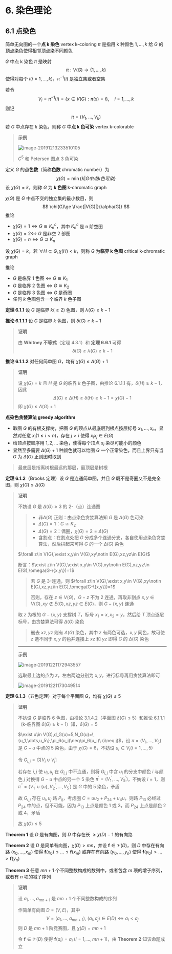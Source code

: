 # 6. 染色理论

## 6.1 点染色

简单无向图的一个**点 k 染色** vertex k-coloring $\pi$ 是指用 k 种颜色 $1,\dots,k$ 给 $G$ 的顶点染色使得相邻顶点染不同颜色

$G$ 中点 k 染色 $\pi$ 是映射
$$
\pi:V(G)\to\{1,\dots,k\}
$$
使得对每个 $i(i=1,\dots,k)$，$\pi^{-1}(i)$ 是独立集或者空集

若令
$$
V_i=\pi^{-1}(i)=\{x\in V(G):\pi(x)=i\},\quad i=1,\dots,k
$$
则记
$$
\pi = (V_1,\dots,V_k)
$$
若 $G$ 中点存在 $k$ 染色，则称 $G$ 中**点 k 色可染** vertex k-colorable

> **示例** 
>
> ![image-20191213233510105](assets/image-20191213233510105.png)
>
> $C^5$ 和 Petersen 图点 3 色可染

定义 $G$ 的**点色数**（简称**色数** chromatic number）为
$$
\chi(G)=\min\{k|G中点 k 色可染\}
$$
设 $\chi(G)=k$，则称 $G$ 为 **k 色图** k-chromatic graph

$\chi(G)$ 是 $G$ 中点不交的独立集的最小数目，则
$$
\chi(G)\ge \frac{|V(G)|}{\alpha(G)}
$$
推论

- $\chi(G)=1\Leftrightarrow G\cong K_n^c$，其中 $K_n^c$ 是 n 阶空图
- $\chi(G)=2\Leftrightarrow$ $G$ 是非空 2 部图
- $\chi(G)=n\Leftrightarrow G\supseteq K_n$ 

设 $\chi(G)=k$，若 $\forall H\subset G,\chi(H)<k$，则称 $G$ 为**临界 k 色图** critical k-chromatic graph

推论

- $G$ 是临界 1 色图 $\Leftrightarrow$ $G \cong K_1$ 
- $G$ 是临界 2 色图 $\Leftrightarrow$ $G\cong K_2$ 
- $G$ 是临界 3 色图 $\Leftrightarrow$ $G$ 是奇圈
- 任何 $k$ 色图包含一个临界 $k$ 色子图

**定理 6.1.1** 设 $G$ 是临界 $k(\ge2)$ 色图，则 $\lambda(G)\ge k-1$ 

**推论 6.1.1.1** 设 $G$ 是临界 $k$ 色图，则 $\delta(G)\ge k-1$ 

> **证明** 
>
> 由 **Whitney 不等式**（定理 4.3.1）和 **定理 6.6.1** 可得
> $$
> \delta(G) \ge \lambda(G)\ge k-1
> $$

**推论 6.1.1.2** 对任何简单图 $G$，均有 $\chi(G)\le \Delta(G)+1$ 

> **证明** 
>
> 设 $\chi(G)=k$ 且 $H$ 是 $G$ 的临界 $k$ 色子图，由推论 6.1.1.1 有，$\delta(H)\ge k-1$，因此
> $$
> \Delta(G)\ge \Delta(H)\ge \delta(H)\ge k-1 = \chi(G)-1
> $$
> 即 $\chi(G)\le \Delta(G)+1$ 

**点染色贪婪算法 greedy algorithm** 

- 取图 $G$ 的有根支撑树，把图 $G$ 的顶点从最底层到根点按层标号 $x_1,\dots,x_n$，显然对任意 $x_i(1\le i<n)$，存在 $j>i$ 使得 $x_ix_j\in E(G)$ 
- 给顶点按顺序用 $1,2,\dots$ 染色，使得每个顶点 $x_i$ 染尽可能小的颜色
- 显然至多需要 $\Delta(G)+1$ 种颜色就可以给图 $G$ 一个正常染色，而且上界只有当 $G$ 为 $\Delta(G)$ 正则图时取到

> 最底层是指离树根最远的那层，最顶层是树根

**定理 6.1.2**（Brooks 定理）设 $G$ 是连通简单图，并且 $G$ 既不是奇圈又不是完全图，则 $\chi(G)\le \Delta(G)$ 

> **证明** 
>
> 不妨设 $G$ 是 $\Delta(G)\ge 3$ 的 2-（点）连通图
>
> > - 非$\Delta(G)$ 正则：由点染色贪婪算法知 $G$ 是 $\Delta(G)$ 色可染
> > - $\Delta(G)=1$：$G\cong K_2$ 
> > - $\Delta(G)=2$：偶圈，$\chi(G)=2=\Delta(G)$ 
> > - 含割点：在割点处把 $G$ 分成多个连通分支，各自使用点染色贪婪算法，然后拼起来可得 $G$ 的一个 $\Delta(G)$ 染色
>
> $\forall z\in V(G),\exist x,y\in V(G),xy\notin E(G),xz,yz\in E(G)$ 
>
> 断言：$\exist z\in V(G),\exist x,y\in V(G),xy\notin E(G),xz,yz\in E(G),\omega(G-\{x,y\})=1$ 
>
> > 若 $G$ 是 3-连通，则 $\forall z\in V(G),\exist x,y\in V(G),xy\notin E(G),xz,yz\in E(G),\omega(G-\{x,y\})=1$ 
> >
> > 否则，存在 $z\in V(G)$，$G-z$ 不为 2 连通，再取非割点 $x,y\in V(G),xy\notin E(G),xz,yz\in E(G)$，则 $G-\{x,y\}$ 连通
>
> 取 $z$ 为根的 $G-\{x,y\}$ 支撑树 $T$，标号 $x_1=x,x_2=y$，然后给 $T$ 顶点逐层标号，由贪婪算法可得 $\Delta(G)$ 染色
>
> > 删去 $xz,yz$ 则有 $\Delta(G)$ 染色，其中 $z$ 有两色可选，$x,y$ 同色，故可使 $z$ 选不同于 $x,y$ 的色并连接上 $xz$ 和 $yz$ 即得 $G$ 的 $\Delta(G)$ 染色
>
> ---
>
> **示例** 
>
> ![image-20191221172943557](assets/image-20191221172943557.png)
>
> 选取最上边的点为 $z$，左右两边分别为 $x,y$，进行标号再用贪婪算法即可
>
> ![image-20191221173049514](assets/image-20191221173049514.png)

**定理 6.1.3**（五色定理）对于每个平面图 $G$，均有 $\chi(G)\le 5$ 

> **证明** 
>
> 不妨设 $G$ 是临界 6 色图，由推论 3.1.4.2（平面图 $\delta(G)\le 5$）和推论 6.1.1.1（k-临界图 $\delta(G)\ge k-1$）知，$\delta(G)=5$ 
>
> $\exist u\in V(G),d_G(u)=5,N_G(u)=\{u_1,\dots,u_5\},\pi_6(u_i)\neq\pi_6(u_j)\ (i\neq j)$，设 $\pi=(V_1,\dots,V_5)$ 是 $G-u$ 中点的 5 染色，由于 $\chi(G)=6$，不妨设 $u_i\in V_i(i=1,\dots,5)$ 
>
> 令 $G_{i,j}=G[V_i\cup V_j]$ 
>
> 若存在 $i,j$ 使 $u_i,u_j$ 在 $G_{i,j}$ 中不连通，则将 $G_{i,j}$ 中含 $u_i$ 的分支中颜色 $i$ 与颜色 $j$ 对换得 $G-u$ 中点的另一个 5 染色 $\pi^\prime=(V_1^\prime,\dots,V_5^\prime)$，不妨设 $i=1$，则 $\pi^{\prime\prime}=(V_1^\prime\cup\{u\},V_2^\prime,\dots,V_5^\prime)$ 是 $G$ 中的 5 染色，矛盾
>
> 故 $G_{i,j}$ 存在 $u_i,u_j$ 路 $P_{ij}$，考虑圈 $C=uu_2+P_{24}+u_4u$，则路 $P_{13}$ 必经过 $P_{24}$ 中的点，但不可能，因为 $P_{13}$ 上点是颜色 1 或 3，而 $P_{24}$ 上点是颜色 2 或 4，矛盾
>
> 故 $\chi(G)\le 5$ 

**Theorem 1** 设 $D$ 是有向图，则 $D$ 中存在长 $\ge \chi(D) -1$ 的有向路

**Theorem 2** 设 $D$ 是简单有向图，$\chi(D)>mn$，并设 $\pmb{f}\in \mathcal{V}(D)$，则 $D$ 中存在有向路 $(x_0,\dots,x_m)$ 使得 $\pmb{f}(x_0)\le \dots \le \pmb{f}(x_m)$ 或存在有向路 $(y_0,\dots,y_n)$ 使得 $\pmb{f}(y_0)>\dots>\pmb{f}(y_n)$ 

**Theorem 3** 任意 $mn+1$ 个不同整数构成的数列中，或者包含 $m$ 项的增子序列，或者有 $n$ 项的减子序列

> **证明** 
>
> 设 $a_1,\dots,a_{mn+1}$ 是 $mn+1$ 个不同整数构成的序列
>
> 作简单有向图 $D=(V,E)$，其中
> $$
> V=(a_1,\dots,a_{mn+1}),\ (a_i,a_j)\in E(D)\Leftrightarrow a_i<a_j
> $$
> 则 $D$ 是 $mn+1$ 阶竞赛图，且 $\chi(D)=mn+1$ 
>
> 令 $\pmb{f}\in\mathcal{V}(D)$ 使得 $\pmb{f}(a_i)=a_i\ (i=1,\dots,mn+1)$，由 **Theorem 2** 知该命题成立

